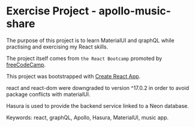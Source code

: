# Exercise Project - apollo-music-share

The purpose of this project is to learn MaterialUI and qraphQL while practising and exercising my React skills.

The project itself comes from `the React Bootcamp` promoted by [freeCodeCamp](https://www.freecodecamp.org/news/how-to-learn-react-in-2023/).

This project was bootstrapped with [Create React App](https://github.com/facebook/create-react-app).

react and react-dom were downgraded to version ^17.0.2 in order to avoid package conflicts with materialUI.

Hasura is used to provide the backend service linked to a Neon database.

Keywords: react, graphQL, Apollo, Hasura, MaterialUI, music app.
